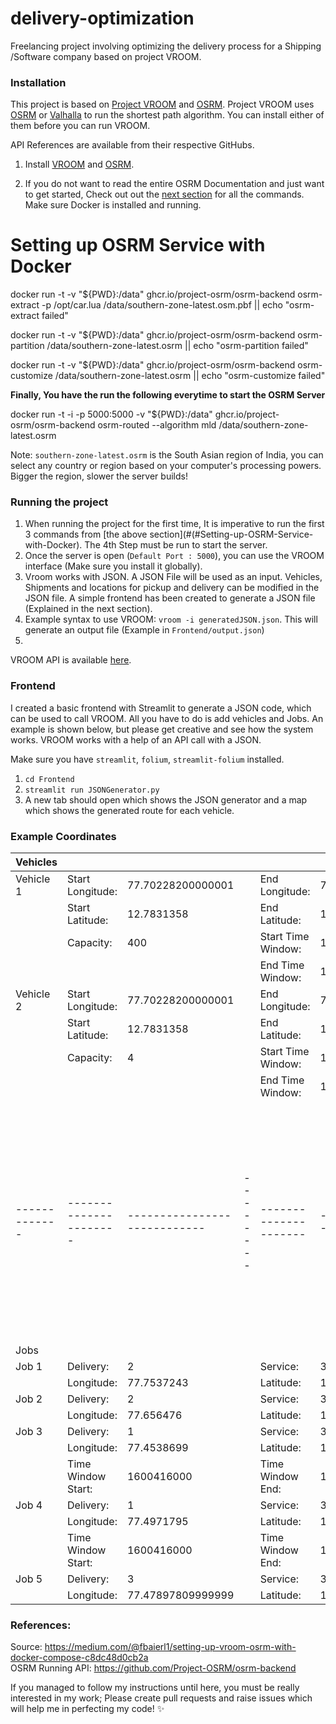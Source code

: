# delivery-optimization
Freelancing project involving optimizing the delivery process for a Shipping /Software company based on project VROOM.


### Installation
This project is based on [Project VROOM](https://github.com/VROOM-Project/vroom) and [OSRM](https://github.com/Project-OSRM). Project VROOM uses [OSRM](http://project-osrm.org/) or [Valhalla](https://github.com/valhalla/valhalla) to run the shortest path algorithm. You can install either of them before you can run VROOM.

API References are available from their respective GitHubs.

1. Install [VROOM](https://github.com/VROOM-Project/vroom/wiki/Building) and [OSRM](https://github.com/VROOM-Project/vroom/wiki/Building).

2. If you do not want to read the entire OSRM Documentation and just want to get started, Check out out the [next section](#Setting-up-OSRM-Service-with-Docker) for all the commands. Make sure Docker is installed and running.

# Setting up OSRM Service with Docker

docker run -t -v "${PWD}:/data" ghcr.io/project-osrm/osrm-backend osrm-extract -p /opt/car.lua /data/southern-zone-latest.osm.pbf || echo "osrm-extract failed"

docker run -t -v "${PWD}:/data" ghcr.io/project-osrm/osrm-backend osrm-partition /data/southern-zone-latest.osrm || echo "osrm-partition failed"

docker run -t -v "${PWD}:/data" ghcr.io/project-osrm/osrm-backend osrm-customize /data/southern-zone-latest.osrm || echo "osrm-customize failed"

**Finally, You have the run the following everytime to start the OSRM Server** 

docker run -t -i -p 5000:5000 -v "${PWD}:/data" ghcr.io/project-osrm/osrm-backend osrm-routed --algorithm mld /data/southern-zone-latest.osrm

Note: `southern-zone-latest.osrm` is the South Asian region of India, you can select any country or region based on your computer's processing powers. Bigger the region, slower the server builds!

### Running the project
1. When running the project for the first time, It is imperative to run the first 3 commands from [the above section](#(#Setting-up-OSRM-Service-with-Docker). The 4th Step must be run to start the server.
2. Once the server is open (`Default Port : 5000`), you can use the VROOM interface (Make sure you install it globally).
3. Vroom works with JSON. A JSON File will be used as an input. Vehicles, Shipments and locations for pickup and delivery can be modified in the JSON file. A simple frontend has been created to generate a JSON file (Explained in the next section).
4. Example syntax to use VROOM: `vroom -i generatedJSON.json`. This will generate an output file (Example in `Frontend/output.json`)
5. 

VROOM API is available [here](https://github.com/VROOM-Project/vroom/blob/master/docs/API.md).

### Frontend

I created a basic frontend with Streamlit to generate a JSON code, which can be used to call VROOM. All you have to do is add vehicles and Jobs. An example is shown below, but please get creative and see how the system works. VROOM works with a help of an API call with a JSON.

Make sure you have `streamlit`, `folium`, `streamlit-folium` installed.

1. `cd Frontend`
2. `streamlit run JSONGenerator.py`
3. A new tab should open which shows the JSON generator and a map which shows the generated route for each vehicle.


### Example Coordinates

| Vehicles    |                      |                            |        |                     |                      |                   |
|-------------|----------------------|----------------------------|--------|---------------------|----------------------|-------------------|
| Vehicle 1   | Start Longitude:     | 77.70228200000001          |        | End Longitude:      | 77.70228200000001    |                   |
|             | Start Latitude:      | 12.7831358                 |        | End Latitude:       | 12.7831358           |                   |
|             | Capacity:            | 400                        |        | Start Time Window:  | 1600416000           |                   |
|             |                      |                            |        | End Time Window:    | 1600426800           |                   |
| Vehicle 2   | Start Longitude:     | 77.70228200000001          |        | End Longitude:      | 77.70228200000001    |                   |
|             | Start Latitude:      | 12.7831358                 |        | End Latitude:       | 12.7831358           |                   |
|             | Capacity:            | 4                          |        | Start Time Window:  | 1600416000           |                   |
|             |                      |                            |        | End Time Window:    | 1600426800           |                   |
|-------------|----------------------|----------------------------|--------|---------------------|----------------------|-------------------|
| Jobs        |                      |                            |        |                     |                      |                   |
| Job 1       | Delivery:            | 2                          |        | Service:            | 300                  |                   |
|             | Longitude:           | 77.7537243                 |        | Latitude:           | 13.0452482           |                   |
| Job 2       | Delivery:            | 2                          |        | Service:            | 300                  |                   |
|             | Longitude:           | 77.656476                  |        | Latitude:           | 13.0521424           |                   |
| Job 3       | Delivery:            | 1                          |        | Service:            | 300                  |                   |
|             | Longitude:           | 77.4538699                 |        | Latitude:           | 13.068898            |                   |
|             | Time Window Start:   | 1600416000                 |        | Time Window End:    | 1600423200           |                   |
| Job 4       | Delivery:            | 1                          |        | Service:            | 300                  |                   |
|             | Longitude:           | 77.4971795                 |        | Latitude:           | 12.9234009           |                   |
|             | Time Window Start:   | 1600416000                 |        | Time Window End:    | 1600423200           |                   |
| Job 5       | Delivery:            | 3                          |        | Service:            | 300                  |                   |
|             | Longitude:           | 77.47897809999999          |        | Latitude:           | 12.9097719           |                   |



### References:

Source: https://medium.com/@fbaierl1/setting-up-vroom-osrm-with-docker-compose-c8dc48d0cb2a </br>
OSRM Running API: https://github.com/Project-OSRM/osrm-backend

If you managed to follow my instructions until here, you must be really interested in my work; Please create pull requests and raise issues which will help me in perfecting my code! ✨